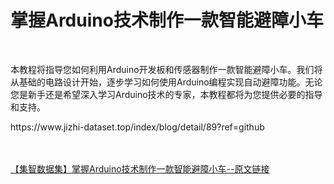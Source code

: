 <h1>掌握Arduino技术制作一款智能避障小车</h1><br /><p>本教程将指导您如何利用Arduino开发板和传感器制作一款智能避障小车。我们将从基础的电路设计开始，逐步学习如何使用Arduino编程实现自动避障功能。无论您是新手还是希望深入学习Arduino技术的专家，本教程都将为您提供必要的指导和支持。</p><p>https://www.jizhi-dataset.top/index/blog/detail/89?ref=github</p><br /><br /><a href="https://www.jizhi-dataset.top/index/blog/detail/89?ref=github" target="_blank">【集智数据集】掌握Arduino技术制作一款智能避障小车--原文链接</a>